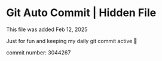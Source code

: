 # Git Auto Commit | Hidden File

This file was added Feb 12, 2025

Just for fun and keeping my daily git commit active 🤪

commit number: 3044267
